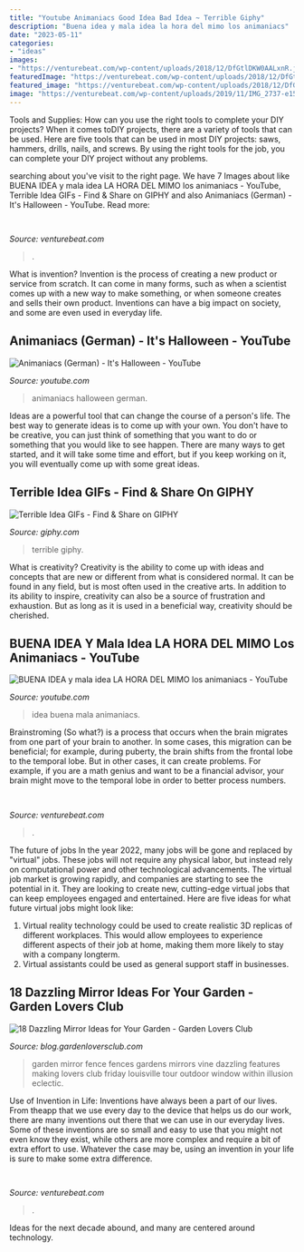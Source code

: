 ```yaml
---
title: "Youtube Animaniacs Good Idea Bad Idea ~ Terrible Giphy"
description: "Buena idea y mala idea la hora del mimo los animaniacs"
date: "2023-05-11"
categories:
- "ideas"
images:
- "https://venturebeat.com/wp-content/uploads/2018/12/DfGtlDKW0AALxnR.jpg?w=800"
featuredImage: "https://venturebeat.com/wp-content/uploads/2018/12/DfGtlDKW0AALxnR.jpg?w=800"
featured_image: "https://venturebeat.com/wp-content/uploads/2018/12/DfGtlDKW0AALxnR.jpg?w=800"
image: "https://venturebeat.com/wp-content/uploads/2019/11/IMG_2737-e1572966279401.jpeg"
---
```



Tools and Supplies: How can you use the right tools to complete your DIY projects?
When it comes toDIY projects, there are a variety of tools that can be used. Here are five tools that can be used in most DIY projects: saws, hammers, drills, nails, and screws. By using the right tools for the job, you can complete your DIY project without any problems.

	

		
searching about  you've visit to the right page. We have 7 Images about  like BUENA IDEA y mala idea LA HORA DEL MIMO los animaniacs - YouTube, Terrible Idea GIFs - Find &amp; Share on GIPHY and also Animaniacs (German) - It&#039;s Halloween - YouTube. Read more:
		
    
## 

<img loading=lazy src="https://venturebeat.com/wp-content/uploads/2019/11/IMG_2737-e1572966279401.jpeg" onerror="this.onerror=null;this.src='https://tse3.mm.bing.net/th?id=OIP.UJlGLG9TBe1L3VO4HJumxgHaE2&amp;pid=15.1';" alt="">

_Source: venturebeat.com_

>. 

	

What is invention?
Invention is the process of creating a new product or service from scratch. It can come in many forms, such as when a scientist comes up with a new way to make something, or when someone creates and sells their own product. Inventions can have a big impact on society, and some are even used in everyday life.

    
## Animaniacs (German) - It&#039;s Halloween - YouTube

<img loading=lazy src="https://i.ytimg.com/vi/QpadsJQla6E/maxresdefault.jpg" onerror="this.onerror=null;this.src='https://tse3.mm.bing.net/th?id=OIP.AbRByjDJ8k1eI-xc0lifJgHaEK&amp;pid=15.1';" alt="Animaniacs (German) - It&#039;s Halloween - YouTube">

_Source: youtube.com_

>animaniacs halloween german. 

	

Ideas are a powerful tool that can change the course of a person's life. The best way to generate ideas is to come up with your own. You don't have to be creative, you can just think of something that you want to do or something that you would like to see happen. There are many ways to get started, and it will take some time and effort, but if you keep working on it, you will eventually come up with some great ideas.

    
## Terrible Idea GIFs - Find &amp; Share On GIPHY

<img loading=lazy src="https://media2.giphy.com/media/ZZTnS5qKFe08cEwWKZ/giphy.gif" onerror="this.onerror=null;this.src='https://tse1.mm.bing.net/th?id=OIP.t4IcnPJ9OSLCY1RKzvTTUAHaHa&amp;pid=15.1';" alt="Terrible Idea GIFs - Find &amp; Share on GIPHY">

_Source: giphy.com_

>terrible giphy. 

	

What is creativity?
Creativity is the ability to come up with ideas and concepts that are new or different from what is considered normal. It can be found in any field, but is most often used in the creative arts. In addition to its ability to inspire, creativity can also be a source of frustration and exhaustion. But as long as it is used in a beneficial way, creativity should be cherished.

    
## BUENA IDEA Y Mala Idea LA HORA DEL MIMO Los Animaniacs - YouTube

<img loading=lazy src="https://i.ytimg.com/vi/UVtS_EnEIYI/maxresdefault.jpg" onerror="this.onerror=null;this.src='https://tse1.mm.bing.net/th?id=OIP.g_28mwVuQo3bVanPHjbqywHaEK&amp;pid=15.1';" alt="BUENA IDEA y mala idea LA HORA DEL MIMO los animaniacs - YouTube">

_Source: youtube.com_

>idea buena mala animaniacs. 

	

Brainstroming (So what?) is a process that occurs when the brain migrates from one part of your brain to another. In some cases, this migration can be beneficial; for example, during puberty, the brain shifts from the frontal lobe to the temporal lobe. But in other cases, it can create problems. For example, if you are a math genius and want to be a financial advisor, your brain might move to the temporal lobe in order to better process numbers.

    
## 

<img loading=lazy src="https://venturebeat.com/wp-content/uploads/2017/12/uspresidentssiri.jpg?w=800" onerror="this.onerror=null;this.src='https://tse3.mm.bing.net/th?id=OIP.OcejVjsL9Jibue1HaAgyjAHaFV&amp;pid=15.1';" alt="">

_Source: venturebeat.com_

>. 

	

The future of jobs
In the year 2022, many jobs will be gone and replaced by "virtual" jobs. These jobs will not require any physical labor, but instead rely on computational power and other technological advancements. The virtual job market is growing rapidly, and companies are starting to see the potential in it. They are looking to create new, cutting-edge virtual jobs that can keep employees engaged and entertained. Here are five ideas for what future virtual jobs might look like: 
1. Virtual reality technology could be used to create realistic 3D replicas of different workplaces. This would allow employees to experience different aspects of their job at home, making them more likely to stay with a company longterm. 
2. Virtual assistants could be used as general support staff in businesses.

    
## 18 Dazzling Mirror Ideas For Your Garden - Garden Lovers Club

<img loading=lazy src="https://blog.gardenloversclub.com/wp-content/uploads/2015/08/Mirror_09.jpg" onerror="this.onerror=null;this.src='https://tse2.mm.bing.net/th?id=OIP.lR0wUpHfgODNqMt_X_GBxgHaFj&amp;pid=15.1';" alt="18 Dazzling Mirror Ideas for Your Garden - Garden Lovers Club">

_Source: blog.gardenloversclub.com_

>garden mirror fence fences gardens mirrors vine dazzling features making lovers club friday louisville tour outdoor window within illusion eclectic. 

	

Use of Invention in Life:
Inventions have always been a part of our lives. From theapp that we use every day to the device that helps us do our work, there are many inventions out there that we can use in our everyday lives. Some of these inventions are so small and easy to use that you might not even know they exist, while others are more complex and require a bit of extra effort to use. Whatever the case may be, using an invention in your life is sure to make some extra difference.

    
## 

<img loading=lazy src="https://venturebeat.com/wp-content/uploads/2018/12/DfGtlDKW0AALxnR.jpg?w=800" onerror="this.onerror=null;this.src='https://tse2.mm.bing.net/th?id=OIP.q-8bGSNNa3u3IKVIYiDrvAHaE8&amp;pid=15.1';" alt="">

_Source: venturebeat.com_

>. 

	

Ideas for the next decade abound, and many are centered around technology.

